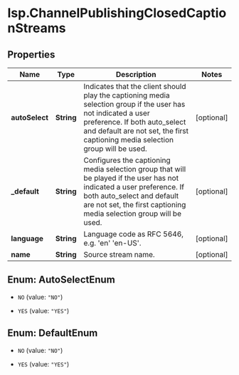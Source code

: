 # Isp.ChannelPublishingClosedCaptionStreams

## Properties

Name | Type | Description | Notes
------------ | ------------- | ------------- | -------------
**autoSelect** | **String** | Indicates that the client should play the captioning media selection group if the user has not indicated a user preference. If both auto_select and default are not set, the first captioning media selection group will be used. | [optional] 
**_default** | **String** | Configures the captioning media selection group that will be played if the user has not indicated a user preference. If both auto_select and default are not set, the first captioning media selection group will be used. | [optional] 
**language** | **String** | Language code as RFC 5646, e.g. &#39;en&#39; &#39;en-US&#39;. | [optional] 
**name** | **String** | Source stream name. | [optional] 



## Enum: AutoSelectEnum


* `NO` (value: `"NO"`)

* `YES` (value: `"YES"`)





## Enum: DefaultEnum


* `NO` (value: `"NO"`)

* `YES` (value: `"YES"`)




